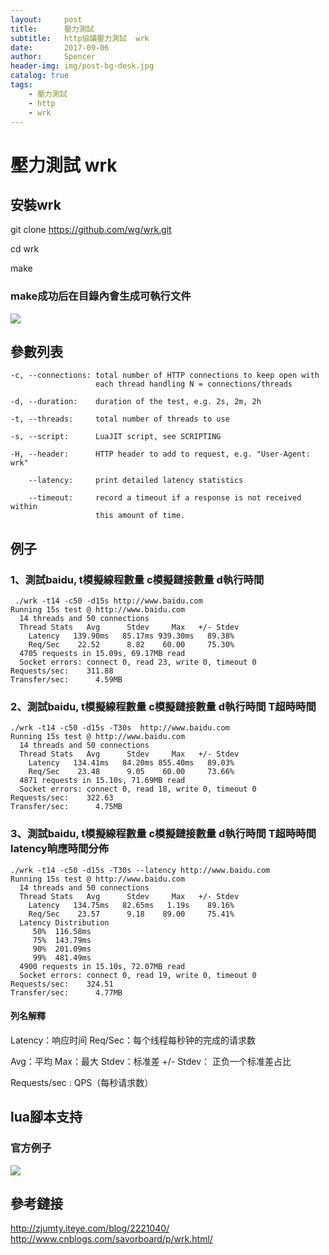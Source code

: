 ```yaml
---
layout:     post
title:      壓力測試 
subtitle:   http協議壓力測試  wrk
date:       2017-09-06
author:     Spencer
header-img: img/post-bg-desk.jpg
catalog: true
tags:
    - 壓力測試 
    - http
    - wrk
---
```


# 壓力測試 wrk
## 安裝wrk
git clone https://github.com/wg/wrk.git

cd wrk

make

### make成功后在目錄內會生成可執行文件
![](https://spencerzhang.github.io/resource/15046637547459.jpg)

## 參數列表
```shell
-c, --connections: total number of HTTP connections to keep open with
                   each thread handling N = connections/threads

-d, --duration:    duration of the test, e.g. 2s, 2m, 2h

-t, --threads:     total number of threads to use

-s, --script:      LuaJIT script, see SCRIPTING

-H, --header:      HTTP header to add to request, e.g. "User-Agent: wrk"

    --latency:     print detailed latency statistics

    --timeout:     record a timeout if a response is not received within
                   this amount of time.
```

## 例子 
### 1、測試baidu, t模擬線程數量 c模擬鏈接數量 d執行時間
```sheel
 ./wrk -t14 -c50 -d15s http://www.baidu.com
Running 15s test @ http://www.baidu.com
  14 threads and 50 connections
  Thread Stats   Avg      Stdev     Max   +/- Stdev
    Latency   139.90ms   85.17ms 939.30ms   89.38%
    Req/Sec    22.52      8.82    60.00     75.30%
  4705 requests in 15.09s, 69.17MB read
  Socket errors: connect 0, read 23, write 0, timeout 0
Requests/sec:    311.88
Transfer/sec:      4.59MB
```

### 2、測試baidu, t模擬線程數量 c模擬鏈接數量 d執行時間 T超時時間
```shell
./wrk -t14 -c50 -d15s -T30s  http://www.baidu.com
Running 15s test @ http://www.baidu.com
  14 threads and 50 connections
  Thread Stats   Avg      Stdev     Max   +/- Stdev
    Latency   134.41ms   84.20ms 855.40ms   89.03%
    Req/Sec    23.48      9.05    60.00     73.66%
  4871 requests in 15.10s, 71.69MB read
  Socket errors: connect 0, read 18, write 0, timeout 0
Requests/sec:    322.63
Transfer/sec:      4.75MB
```

### 3、測試baidu, t模擬線程數量 c模擬鏈接數量 d執行時間 T超時時間 latency晌應時間分佈
```shell
./wrk -t14 -c50 -d15s -T30s --latency http://www.baidu.com
Running 15s test @ http://www.baidu.com
  14 threads and 50 connections
  Thread Stats   Avg      Stdev     Max   +/- Stdev
    Latency   134.75ms   82.65ms   1.19s    89.16%
    Req/Sec    23.57      9.18    89.00     75.41%
  Latency Distribution
     50%  116.58ms
     75%  143.79ms
     90%  201.09ms
     99%  481.49ms
  4900 requests in 15.10s, 72.07MB read
  Socket errors: connect 0, read 19, write 0, timeout 0
Requests/sec:    324.51
Transfer/sec:      4.77MB
```

#### 列名解釋
Latency：响应时间
Req/Sec：每个线程每秒钟的完成的请求数

Avg：平均
Max：最大
Stdev：标准差
+/- Stdev： 正负一个标准差占比

Requests/sec : QPS（每秒请求数）


## lua腳本支持
### 官方例子
![](https://spencerzhang.github.io/resource/15046653292451.jpg)

## 參考鏈接
<http://zjumty.iteye.com/blog/2221040/>
<http://www.cnblogs.com/savorboard/p/wrk.html/>

